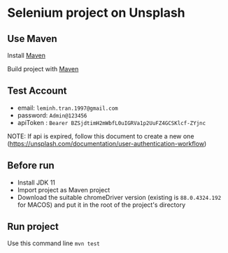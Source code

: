 # Selenium project on Unsplash

## Use Maven
Install [Maven](https://maven.apache.org/install.html)

Build project with [Maven](https://maven.apache.org/run-maven/)

## Test Account
- email: `leminh.tran.1997@gmail.com`
- password: `Admin@123456`
- apiToken : `Bearer BZSjdtimH2mWbfL0uIGRVa1p2UuFZ4GCSKlcf-ZYjnc`

NOTE: If api is expired, follow this document to create a new one (https://unsplash.com/documentation/user-authentication-workflow)

## Before run
- Install JDK 11
- Import project as Maven project
- Download the suitable chromeDriver version (existing is `88.0.4324.192` for MACOS) and put it in the root of the project's directory

## Run project
Use this command line `mvn test`
